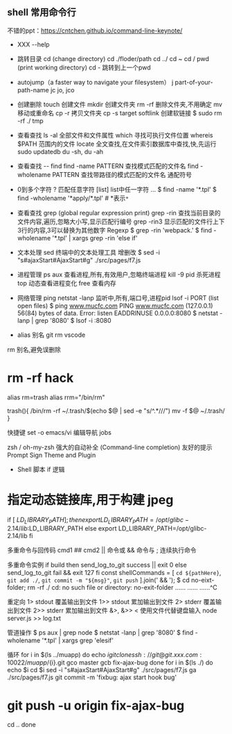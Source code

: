 ## shell 常用命令行
不错的ppt：https://cntchen.github.io/command-line-keynote/

- XXX --help

- 跳转目录
cd (change directory)
cd ./floder/path
cd ../
cd ~
cd /
pwd (print working directory)
cd - 跳转到上一个pwd


- autojump（a faster way to navigate your filesystem）
j part-of-your-path-name
jc
jo, jco


- 创建删除
touch 创建文件
mkdir 创建文件夹
rm -rf 删除文件夹,不用确定
mv 移动或重命名
cp -r 拷贝文件夹
cp -s target softlink 创建软链接
$ sudo rm -rf ./ tmp


- 查看查找
ls -al 全部文件和文件属性
which 寻找可执行文件位置
whereis $PATH 范围内的文件
locate 全文查找,在文件索引数据库中查找,快,先运行 sudo updatedb
du -sh, du -ah


- 查看查找 -- find
find -name PATTERN 查找模式匹配的文件名
find -wholename PATTERN 查找带路径的模式匹配的文件名
通配符号
* 0到多个字符
? 匹配任意字符
[list] list中任一字符
...
$ find -name '*.tpl'
$ find -wholename '\*apply/\*.tpl' # \*表示`*`


- 查看查找
grep (global regular expression print)
grep -rin 查找当前目录的文件内容,遍历,忽略大小写,显示匹配行编号
grep -rin3 显示匹配的文件行上下3行的内容,3可以替换为其他数字
Regexp
$ grep -rin 'webpack.'
$ find -wholename '*.tpl' | xargs grep -rin 'else if'

- 文本处理
sed
终端中的文本处理工具
增删改
$ sed -i "s#ajaxStart#AjaxStart#g" ./src/pages/f7.js


- 进程管理
ps aux 查看进程,所有,有效用户,忽略终端进程
kill -9 pid 杀死进程
top 动态查看进程变化
free 查看内存

- 网络管理
ping
netstat -lanp 监听中,所有,端口号,进程pid
lsof -i PORT (list open files)
$ ping www.mucfc.com
PING www.mucfc.com (127.0.0.1) 56(84) bytes of data.
Error: listen EADDRINUSE 0.0.0.0:8080
$ netstat -lanp | grep '8080'
$ lsof -i :8080


- alias 别名
git
rm
vscode


rm 别名,避免误删除
# rm -rf hack
alias rm=trash
alias rrm="/bin/rm"

trash(){
 /bin/rm -rf ~/.trash/$(echo $@ | sed -e "s/^.*\///")
 mv -f $@ ~/.trash/
}


快捷键
set -o emacs/vi
编辑导航
jobs



zsh / oh-my-zsh
强大的自动补全 (Command-line completion)
友好的提示 Prompt Sign
Theme and Plugin



- Shell 脚本
if 逻辑
# 指定动态链接库,用于构建 jpeg
if [ $LD_LIBRARY_PATH ]; then
 export LD_LIBRARY_PATH=/opt/glibc-2.14/lib:$LD_LIBRARY_PATH
else
 export LD_LIBRARY_PATH=/opt/glibc-2.14/lib
fi


多重命令与回传码
cmd1 ## cmd2
|| 命令或
&& 命令与
; 连续执行命令



多重命令实例
if build
then 
  send_log_to_git success || exit 0
else 
  send_log_to_git fail && exit 127
fi
const shellCommands = [
  `cd ${pathHere}`,
  `git add ./`,
  `git commit -m "${msg}"`,
  `git push`
  ].join(' && ');
$ cd no-eixt-folder; rm -rf ./
cd: no such file or directory: no-exit-folder
......
......
......^C



重定向
1> stdout 覆盖输出到文件
1>> stdout 累加输出到文件
2> stderr 覆盖输出到文件
2>> stderr 累加输出到文件
&>, &>>
< 使用文件代替键盘输入
node server.js >> log.txt



管道操作
$ ps aux | grep node
$ netstat -lanp | grep '8080'
$ find -wholename '*.tpl' | xargs grep 'elesif'



循环
for i in $(ls ../muapp)
do
  echo $i
  git clone ssh://git@git.xxx.com:10022/muapp/${i}.git
  gco master
  gcb fix-ajax-bug
done
for i in $(ls ./)
do
  echo $i
  cd $i
  sed -i "s#ajaxStart#AjaxStart#g" ./src/pages/f7.js
  ga ./src/pages/f7.js
  git commit -m 'fixbug: ajax start hook bug'
  # git push -u origin fix-ajax-bug
  cd ..
done